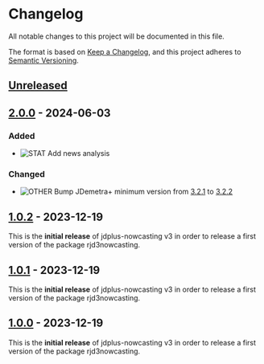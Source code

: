 # Changelog

All notable changes to this project will be documented in this file.

The format is based on [Keep a Changelog](https://keepachangelog.com/en/1.0.0/), and this project adheres
to [Semantic Versioning](https://semver.org/spec/v2.0.0.html).

## [Unreleased]

## [2.0.0] - 2024-06-03

### Added

- ![STAT] Add news analysis

### Changed

- ![OTHER] Bump JDemetra+ minimum version from [3.2.1](https://github.com/jdemetra/jdplus-main/releases/tag/v3.2.1) to [3.2.2](https://github.com/jdemetra/jdplus-main/releases/tag/v3.2.2)

## [1.0.2] - 2023-12-19

This is the **initial release** of jdplus-nowcasting v3 in order to release a first version of the package rjd3nowcasting.

## [1.0.1] - 2023-12-19

This is the **initial release** of jdplus-nowcasting v3 in order to release a first version of the package rjd3nowcasting.

## [1.0.0] - 2023-12-19

This is the **initial release** of jdplus-nowcasting v3 in order to release a first version of the package rjd3nowcasting.

[Unreleased]: https://github.com/jdemetra/jdplus-nowcasting/compare/v2.0.0...HEAD
[2.0.0]: https://github.com/jdemetra/jdplus-nowcasting/compare/v1.0.2...v2.0.0
[1.0.2]: https://github.com/jdemetra/jdplus-nowcasting/compare/v1.0.1...v1.0.2
[1.0.1]: https://github.com/jdemetra/jdplus-nowcasting/compare/v1.0.0...v1.0.1
[1.0.0]: https://github.com/jdemetra/jdplus-nowcasting/releases/tag/v1.0.0

[STAT]: https://img.shields.io/badge/-STAT-068C09
[OTHER]: https://img.shields.io/badge/-OTHER-e4e669
[IO]: https://img.shields.io/badge/-IO-F813F7
[UI]: https://img.shields.io/badge/-UI-5319E7
